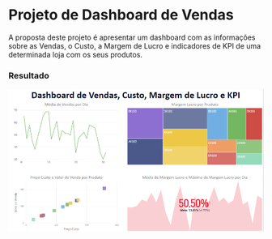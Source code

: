 # Projeto de Dashboard de Vendas

A proposta deste projeto é apresentar um dashboard com as informações sobre as Vendas, o Custo, a Margem de Lucro e indicadores de KPI de uma determinada loja com os seus produtos.


### Resultado

<img src="imagens/resultado.PNG">